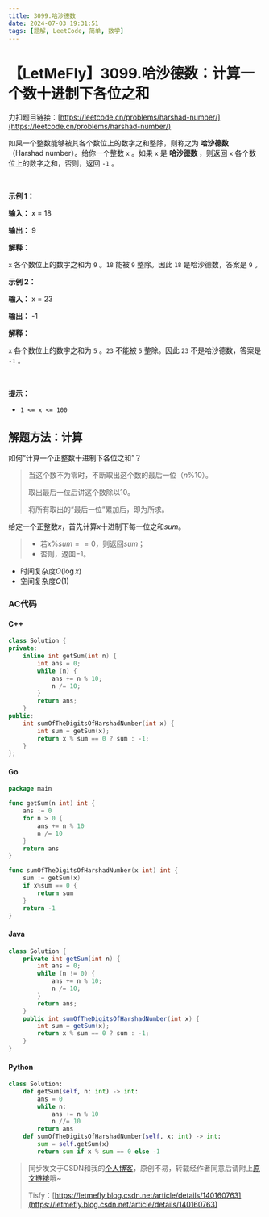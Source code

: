 ```yaml
---
title: 3099.哈沙德数
date: 2024-07-03 19:31:51
tags: [题解, LeetCode, 简单, 数学]
---
```


# 【LetMeFly】3099.哈沙德数：计算一个数十进制下各位之和

力扣题目链接：[https://leetcode.cn/problems/harshad-number/](https://leetcode.cn/problems/harshad-number/)

<p>如果一个整数能够被其各个数位上的数字之和整除，则称之为<strong> 哈沙德数</strong>（Harshad number）。给你一个整数 <code>x</code> 。如果 <code>x</code> 是 <strong>哈沙德数 </strong>，则返回<em> </em><code>x</code> 各个数位上的数字之和，否则，返回<em> </em><code>-1</code> 。</p>

<p>&nbsp;</p>

<p><strong class="example">示例 1：</strong></p>

<div class="example-block">
<p><strong>输入：</strong> <span class="example-io">x = 18</span></p>

<p><strong>输出：</strong> <span class="example-io">9</span></p>

<p><strong>解释：</strong></p>

<p><code>x</code> 各个数位上的数字之和为 <code>9</code> 。<code>18</code> 能被 <code>9</code> 整除。因此 <code>18</code> 是哈沙德数，答案是 <code>9</code> 。</p>
</div>

<p><strong class="example">示例 2：</strong></p>

<div class="example-block">
<p><strong>输入：</strong> <span class="example-io">x = 23</span></p>

<p><strong>输出：</strong> <span class="example-io">-1</span></p>

<p><strong>解释：</strong></p>

<p><code>x</code> 各个数位上的数字之和为 <code>5</code> 。<code>23</code> 不能被 <code>5</code> 整除。因此 <code>23</code> 不是哈沙德数，答案是 <code>-1</code> 。</p>
</div>

<p>&nbsp;</p>

<p><strong>提示：</strong></p>

<ul>
	<li><code>1 &lt;= x &lt;= 100</code></li>
</ul>


    
## 解题方法：计算

如何“计算一个正整数十进制下各位之和”？

> 当这个数不为零时，不断取出这个数的最后一位（$n \% 10$）。
>
> 取出最后一位后讲这个数除以$10$。
>
> 将所有取出的“最后一位”累加后，即为所求。

给定一个正整数$x$，首先计算$x$十进制下每一位之和$sum$。

> + 若$x\% sum==0$，则返回$sum$；
> + 否则，返回$-1$。

+ 时间复杂度$O(\log x)$
+ 空间复杂度$O(1)$

### AC代码

#### C++

```cpp
class Solution {
private:
    inline int getSum(int n) {
        int ans = 0;
        while (n) {
            ans += n % 10;
            n /= 10;
        }
        return ans;
    }
public:
    int sumOfTheDigitsOfHarshadNumber(int x) {
        int sum = getSum(x);
        return x % sum == 0 ? sum : -1;
    }
};
```

#### Go

```go
package main

func getSum(n int) int {
	ans := 0
	for n > 0 {
		ans += n % 10
		n /= 10
	}
	return ans
}

func sumOfTheDigitsOfHarshadNumber(x int) int {
	sum := getSum(x)
	if x%sum == 0 {
		return sum
	}
	return -1
}
```

#### Java

```java
class Solution {
    private int getSum(int n) {
        int ans = 0;
        while (n != 0) {
            ans += n % 10;
            n /= 10;
        }
        return ans;
    }
    public int sumOfTheDigitsOfHarshadNumber(int x) {
        int sum = getSum(x);
        return x % sum == 0 ? sum : -1;
    }
}
```

#### Python

```python
class Solution:
    def getSum(self, n: int) -> int:
        ans = 0
        while n:
            ans += n % 10
            n //= 10
        return ans
    def sumOfTheDigitsOfHarshadNumber(self, x: int) -> int:
        sum = self.getSum(x)
        return sum if x % sum == 0 else -1
```

> 同步发文于CSDN和我的[个人博客](https://blog.letmefly.xyz/)，原创不易，转载经作者同意后请附上[原文链接](https://blog.letmefly.xyz/2024/07/03/LeetCode%203099.%E5%93%88%E6%B2%99%E5%BE%B7%E6%95%B0/)哦~
>
> Tisfy：[https://letmefly.blog.csdn.net/article/details/140160763](https://letmefly.blog.csdn.net/article/details/140160763)
